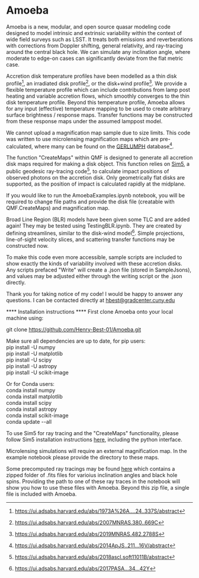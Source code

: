 # Amoeba
Amoeba is a new, modular, and open source quasar modeling code designed to model intrinsic and extrinsic variability within the context of wide field surveys such as LSST. It treats both emissions and reverberations with corrections from Doppler shifting, general relativity, and ray-tracing around the central black hole. We can simulate any inclination angle, where moderate to edge-on cases can significantly deviate from the flat metric case. 

Accretion disk temperature profiles have been modelled as a thin disk profile[^3], an irradiated disk profile[^4], or the disk+wind profile[^5]. We provide a flexible temperature profile which can include contributions from lamp post heating and variable accretion flows, which smoothly converges to the thin disk temperature profile. Beyond this temperature profile, Amoeba allows for any input (effective) temperature mapping to be used to create arbitrary surface brightness / response maps. Transfer functions may be constructed from these response maps under the assumed lamppost model.

We cannot upload a magnification map sample due to size limits. This code was written to use microlensing magnification maps which are pre-calculated, where many can be found on the [GERLUMPH](https://gerlumph.swin.edu.au) database[^1]. 

The function "CreateMaps" within QMF is designed to generate all accretion disk maps required for making a disk object. This function relies on [Sim5](https://github.com/mbursa/sim5), a public geodesic ray-tracing code[^2], to calculate impact positions of observed photons on the accretion disk. Only geometrically flat disks are supported, as the position of impact is calculated rapidly at the midplane. 

If you would like to run the AmoebaExamples.ipynb notebook, you will be required to change file paths and provide the disk file (creatable with QMF.CreateMaps) and magnification map.

Broad Line Region (BLR) models have been given some TLC and are added again! They may be tested using TestingBLR.ipynb. They are created by defining streamlines, similar to the disk-wind model[^6]. Simple projections, line-of-sight velocity slices, and scattering transfer functions may be constructed now.

To make this code even more accessible, sample scripts are included to show exactly the kinds of variability involved with these accretion disks. Any scripts prefaced "Write" will create a .json file (stored in SampleJsons), and values may be adjusted either through the writing script or the .json directly. 

Thank you for taking notice of my code! I would be happy to answer any questions. I can be contacted directly at hbest@gradcenter.cuny.edu


**** Installation instructions ****
First clone Amoeba onto your local machine using:

git clone https://github.com/Henry-Best-01/Amoeba.git

Make sure all dependencies are up to date, for pip users:  
pip install -U numpy  
pip install -U matplotlib  
pip install -U scipy  
pip install -U astropy  
pip install -U scikit-image  

Or for Conda users:  
conda install numpy  
conda install matplotlib  
conda install scipy  
conda install astropy  
conda install scikit-image  
conda update --all  

To use Sim5 for ray tracing and the "CreateMaps" functionality, please follow Sim5 installation instructions [here](https://github.com/mbursa/sim5), including the python interface.

Microlensing simulations will require an external magnification map. In the example notebook please provide the directory to these maps.

Some precomputed ray tracings may be found [here](https://drive.google.com/drive/folders/1vx8HUBXw6SaDq5uS4jQCyWdg13XfCRCv?usp=share_link) which contains a zipped folder of .fits files for varioius inclination angles and black hole spins. Providing the path to one of these ray traces in the notebook will show you how to use these files with Amoeba. Beyond this zip file, a single file is included with Amoeba.





[^1]: https://ui.adsabs.harvard.edu/abs/2014ApJS..211...16V/abstract
[^2]: https://ui.adsabs.harvard.edu/abs/2018ascl.soft11011B/abstract
[^3]: https://ui.adsabs.harvard.edu/abs/1973A%26A....24..337S/abstract
[^4]: https://ui.adsabs.harvard.edu/abs/2007MNRAS.380..669C
[^5]: https://ui.adsabs.harvard.edu/abs/2019MNRAS.482.2788S
[^6]: https://ui.adsabs.harvard.edu/abs/2017PASA...34...42Y
